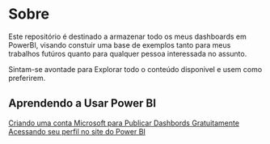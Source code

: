 # Sobre

Este repositório é destinado a armazenar todo os meus dashboards em PowerBI, visando constuir uma base de exemplos tanto para meus trabalhos futúros quanto para qualquer pessoa interessada no assunto.

Sintam-se avontade para Explorar todo o conteúdo disponivel e usem como preferirem.

## Aprendendo a Usar Power BI

[Criando uma conta Microsoft para Publicar Dashbords Gratuitamente](https://www.youtube.com/watch?v=JCJPD0pRxD8)
[Acessando seu perfil no site do Power BI](https://app.powerbi.com/home?ScenarioId=Signup&experience=power-bi)
